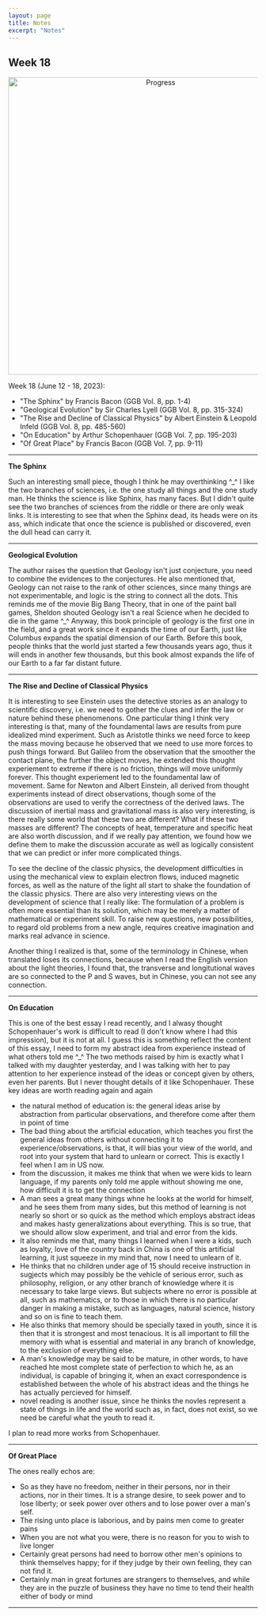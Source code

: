 ```yaml
---
layout: page
title: Notes
excerpt: "Notes"
---
```


## Week 18

<center><img src="https://github.com/qingkaikong/qingkaikong.github.io/raw/main/images/GGB_img/progress_week_18.jpg" alt="Progress" style="width: 600px;"/></center>

Week 18 (June 12 - 18, 2023):

* "The Sphinx" by Francis Bacon (GGB  Vol. 8, pp. 1-4)   
* "Geological Evolution" by Sir Charles Lyell (GGB  Vol. 8, pp. 315-324)    
* "The Rise and Decline of Classical Physics" by Albert Einstein & Leopold Infeld (GGB  Vol. 8, pp. 485-560)   
* "On Education" by Arthur Schopenhauer (GGB  Vol. 7, pp. 195-203) 
* "Of Great Place" by Francis Bacon (GGB  Vol. 7, pp. 9-11) 


---

**The Sphinx**

Such an interesting small piece, though I think he may overthinking ^_^ I like the two branches of sciences, i.e. the one study all things and the one study man. He thinks the science is like Sphinx, has many faces. But I didn't quite see the two branches of sciences from the riddle or there are only weak links. It is interesting to see that when the Sphinx dead, its heads were on its ass, which indicate that once the science is published or discovered, even the dull head can carry it. 



---

**Geological Evolution**

The author raises the question that Geology isn't just conjecture, you need to combine the evidences to the conjectures. He also mentioned that, Geology can not raise to the rank of other sciences, since many things are not experimentable, and logic is the string to connect all the dots. This reminds me of the movie Big Bang Theory, that in one of the paint ball games, Sheldon shouted Geology isn't a real Science when he decided to die in the game ^_^ Anyway, this book principle of geology is the first one in the field, and a great work since it expands the time of our Earth, just like Columbus expands the spatial dimension of our Earth. Before this book, people thinks that the world just started a few thousands years ago, thus it will ends in another few thousands, but this book almost expands the life of our Earth to a far far distant future. 


---

**The Rise and Decline of Classical Physics**

It is interesting to see Einstein uses the detective stories as an analogy to scientific discovery, i.e. we need to gother the clues and infer the law or nature behind these phenomenons. One particular thing I think very interesting is that, many of the foundamental laws are results from pure idealized mind experiment. Such as Aristotle thinks we need force to keep the mass moving because he observed that we need to use more forces to push things forward. But Galileo from the observation that the smoother the contact plane, the further the object moves, he extended this thought experiement to extreme if there is no friction, things will move uniformly forever. This thought experiement led to the foundamental law of movement. Same for Newton and Albert Einstein, all derived from thought experiments instead of direct observations, though some of the observations are used to verify the correctness of the derived laws. The discussion of inertial mass and gravitational mass is also very interesting, is there really some world that these two are different? What if these two masses are different? The concepts of heat, temperature and specific heat are also worth discussion, and if we really pay attention, we found how we define them to make the discussion accurate as well as logically consistent that we can predict or infer more complicated things. 

To see the decline of the classic physics, the development difficulties in using the mechanical view to explain electron flows, induced magnetic forces, as well as the nature of the light all start to shake the foundation of the classic physics. There are also very interesting views on the development of science that I really like: The formulation of a problem is often more essential than its solution, which may be merely a matter of mathematical or experiment skill. To raise new questions, new possibilities, to regard old problems from a new angle, requires creative imagination and marks real advance in science. 

Another thing I realized is that, some of the terminology in Chinese, when translated loses its connections, because when I read the English version about the light theories, I found that, the transverse and longitutional waves are so connected to the P and S waves, but in Chinese, you can not see any connection. 


---

**On Education**

This is one of the best essay I read recently, and I alwasy thought Schopenhauer's work is difficult to read (I don't know where I had this impression), but it is not at all. I guess this is something reflect the content of this essay, I need to form my abstract idea from experience instead of what others told me ^_^ The two methods raised by him is exactly what I talked with my daughter yesterday, and I was talking with her to pay attention to her experience instead of the ideas or concept given by others, even her parents. But I never thought details of it like Schopenhauer. These key ideas are worth reading again and again

* the natural method of education is: the general ideas arise by abstraction from particular observations, and therefore come after them in point of time
* The bad thing about the artificial education, which teaches you first the general ideas from others without connecting it to experience/observations, is that, it will bias your view of the world, and root into your system that hard to unlearn or correct. This is exactly I feel when I am in US now. 
* from the discussion, it makes me think that when we were kids to learn language, if my parents only told me apple without showing me one, how difficult it is to get the connection
* A man sees a great many things whne he looks at the world for himself, and he sees them from many sides, but this method of learning is not nearly so short or so quick as the method which employs abstract ideas and makes hasty generalizations about everything. This is so true, that we should allow slow experiment, and trial and error from the kids. 
* It also reminds me that, many things I learned when I were a kids, such as loyalty, love of the country back in China is one of this artificial learning, it just squeeze in my mind that, now I need to unlearn of it. 
*  He thinks that no children under age of 15 should receive instruction in sugjects which may possibly be the vehicle of serious error, such as philosophy, religion, or any other branch of knowledge where it is necessary to take large views. But subjects where no error is possible at all, such as mathematics, or to those in which there is no particular danger in making a mistake, such as languages, natural science, history and so on is fine to teach them. 
* He also thinks that memory should be specially taxed in youth, since it is then that it is strongest and most tenacious. It is all important to fill the memory with what is essential and material in any branch of knowledge, to the exclusion of everything else. 
* A man's knowledge may be said to be mature, in other words, to have reached hte most complete state of perfection to which he, as an individual, is capable of bringing it, when an exact correspondence is established between the whole of his abstract ideas and the things he has actually percieved for himself. 
* novel reading is another issue, since he thinks the novles represent a state of things in life and the world such as, in fact, does not exist, so we need be careful what the youth to read it. 

I plan to read more works from Schopenhauer. 

---

**Of Great Place**

The ones really echos are:

* So as they have no freedom, neither in their persons, nor in their actions, nor in their times. It is a strange desire, to seek power and to lose liberty; or seek power over others and to lose power over a man's self. 
* The rising unto place is laborious, and by pains men come to greater pains
* When you are not what you were, there is no reason for you to wish to live longer
* Certainly great persons had need to borrow other men's opinions to think themselves happy; for if they judge by their own feeling, they can not find it. 
* Certainly man in great fortunes are strangers to themselves, and while they are in the puzzle of business they have no time to tend their health either of body or mind


---


